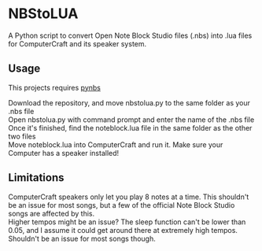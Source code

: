 # NBStoLUA
A Python script to convert Open Note Block Studio files (.nbs) into .lua files for ComputerCraft and its speaker system.

## Usage
This projects requires [pynbs](https://github.com/OpenNBS/pynbs)

Download the repository, and move nbstolua.py to the same folder as your .nbs file  
Open nbstolua.py with command prompt and enter the name of the .nbs file  
Once it's finished, find the noteblock.lua file in the same folder as the other two files  
Move noteblock.lua into ComputerCraft and run it. Make sure your Computer has a speaker installed!  

## Limitations
ComputerCraft speakers only let you play 8 notes at a time. This shouldn't be an issue for most songs, but a few of the official Note Block Studio songs are affected by this.  
Higher tempos might be an issue? The sleep function can't be lower than 0.05, and I assume it could get around there at extremely high tempos. Shouldn't be an issue for most songs though.



